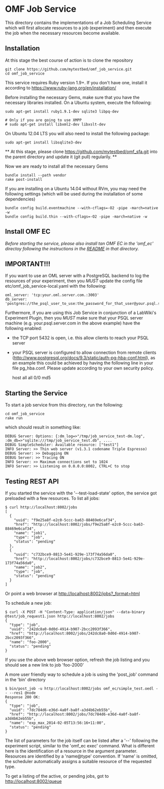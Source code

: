 
# OMF Job Service

This directory contains the implementations of a Job Scheduling Service
which will first allocate resources to a job (experiment) and then
execute the job when the necessary resources become available.

## Installation

At this stage the best course of action is to clone the repository

    git clone https://github.com/mytestbed/omf_job_service.git
    cd omf_job_service

This service requires Ruby version 1.9+. If you don't have one, install it according to https://www.ruby-lang.org/en/installation/

Before installing the necessary Gems, make sure that you have the necessary libraries installed. On a Ubuntu
system, execute the following:

    sudo apt-get install ruby1.9.1-dev sqlite3 libpq-dev

    # Only if you are going to use XMPP
    # sudo apt-get install libxml2-dev libxslt-dev

On Ubuntu 12.04 LTS you will also need to install the following package:

    sudo apt-get install libsqlite3-dev

** At this stage, please clone https://github.com/mytestbed/omf_sfa.git into the parent directory and update it (git pull) regularily. **

Now we are ready to install all the necessary Gems

    bundle install --path vendor
    rake post-install

If you are installing on a Ubuntu 14.04 without RVm, you may need the following settings (which will be used during the installation of some dependencies)

    bundle config build.eventmachine --with-cflags=-O2 -pipe -march=native -w
    bundle config build.thin --with-cflags=-O2 -pipe -march=native -w

## Install OMF EC

*Before starting the service, please also install tan OMF EC in the 'omf_ec' directoy
following the instructions in the [README](omf_ec/README.md) in that directory.*

## IMPORTANT!!!

If you want to use an OML server with a PostgreSQL backend to log the resources of your experiment,
then you *MUST* update the config file etc/omf_job_service-local.yaml with the following:

    oml_server: 'tcp:your.oml.server.com.:3003'
    db_server: 'postgres://the_psql_user_to_use:the_password_for_that_user@your.psql.server.com'

Furthermore, if you are using this Job Service in conjunction of a LabWiki's Experiment Plugin, then
you *MUST* make sure that your PSQL server machine (e.g. your.psql.server.com in the above example)
have the following enabled:

* the TCP port 5432 is open, i.e. this allow clients to reach your PSQL server
* your PSQL server is configured to allow connection from remote clients (http://www.postgresql.org/docs/9.3/static/auth-pg-hba-conf.html), as an example this could be achieved by having the following line in your file pg_hba.conf. Please update according to your own security policy.

    host   all   all   0/0   md5


## Starting the Service

To start a job service from this directory, run the following:

    cd omf_job_service
    rake run

which should result in something like:

    DEBUG Server: Options: {:dm_log=>"/tmp/job_service_test-dm.log", :dm_db=>"sqlite:///tmp/job_service_test.db", ....
    DEBUG SimpleScheduler: Available resource: ["test1"]
    INFO Server: >> Thin web server (v1.3.1 codename Triple Espresso)
    DEBUG Server: >> Debugging ON
    DEBUG Server: >> Tracing ON
    INFO Server: >> Maximum connections set to 1024
    INFO Server: >> Listening on 0.0.0.0:8002, CTRL+C to stop


## Testing REST API

If you started the service with the '--test-load-state' option, the service got preloaded with a few
resources. To list all jobs:

    $ curl http://localhost:8002/jobs
    [
      {
        "uuid": "f9e25a8f-e2c0-5ccc-ba63-88469e6caf34",
        "href": "http://localhost:8002/jobs/f9e25a8f-e2c0-5ccc-ba63-88469e6caf34",
        "name": "job1",
        "type": "job",
        "status": "pending"
      },
      {
        "uuid": "c732bce9-8813-5e41-929e-173f74a56da0",
        "href": "http://localhost:8002/jobs/c732bce9-8813-5e41-929e-173f74a56da0",
        "name": "job2",
        "type": "job",
        "status": "pending"
      }
    ]

Or point a web browser at [http://localhost:8002/jobs?_format=html](http://localhost:8002/jobs?_format=html)

To schedule a new job:

    $ curl -X POST -H "Content-Type: application/json" --data-binary @test/job_request1.json http://localhost:8002/jobs
    {
      "type": "job",
      "uuid": "242dc8a0-0d0d-4914-b907-2bcc2093f366",
      "href": "http://localhost:8002/jobs/242dc8a0-0d0d-4914-b907-2bcc2093f366",
      "name": "foo-2000",
      "status": "pending"
    }

If you use the above web browser option, refresh the job listing and you should see a new link to job 'foo-2000'

A more user friendly way to schedule a job is using the 'post_job' command in the 'bin' directory

    $ bin/post_job -u http://localhost:8002/jobs omf_ec/simple_test.oedl -- --res1 @node
    Response 200 OK:
    {
      "type": "job",
      "uuid": "7dc784d6-e36d-4a0f-ba8f-a3d4b62eb55b",
      "href": "http://localhost:8002/jobs/7dc784d6-e36d-4a0f-ba8f-a3d4b62eb55b",
      "name": "exp_max_2014-02-05T13:56:16+11:00",
      "status": "pending"
    }

The list of parameters for the job itself can be listed after a '--' following the experiment script, similar to the 'omf_ec exec'
command. What is different here is the identification of a resource in the argument parameter. Resources are identified by a
'name@type' convention. If 'name' is omitted, the scheduler automatically assigns a suitable resource of the requested type.

To get a listing of the active, or pending jobs, got to [http://localhost:8002/queue](http://localhost:8002/queue?_format=html)


